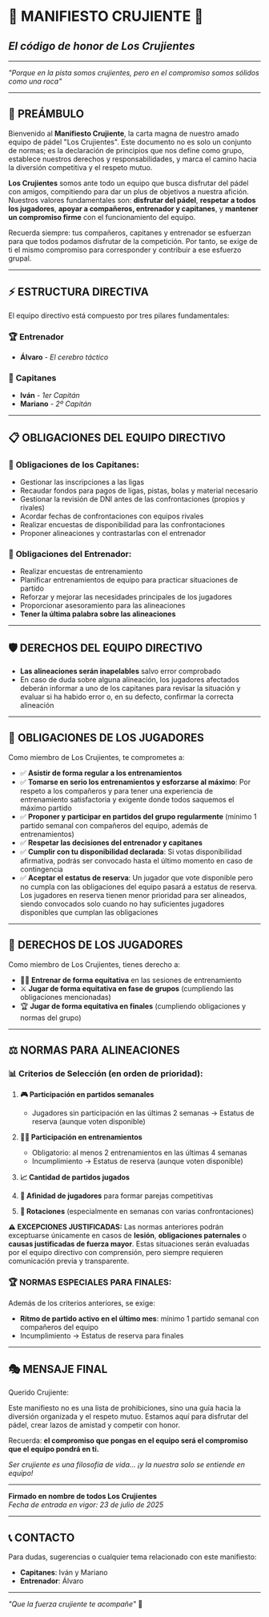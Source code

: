 # 🎾 MANIFIESTO CRUJIENTE 🎾

## _El código de honor de Los Crujientes_

---

_"Porque en la pista somos crujientes, pero en el compromiso somos sólidos como una roca"_

---

## 📜 PREÁMBULO

Bienvenido al **Manifiesto Crujiente**, la carta magna de nuestro amado equipo de pádel "Los Crujientes". Este documento no es solo un conjunto de normas; es la declaración de principios que nos define como grupo, establece nuestros derechos y responsabilidades, y marca el camino hacia la diversión competitiva y el respeto mutuo.

**Los Crujientes** somos ante todo un equipo que busca disfrutar del pádel con amigos, compitiendo para dar un plus de objetivos a nuestra afición. Nuestros valores fundamentales son: **disfrutar del pádel**, **respetar a todos los jugadores**, **apoyar a compañeros, entrenador y capitanes**, y **mantener un compromiso firme** con el funcionamiento del equipo.

Recuerda siempre: tus compañeros, capitanes y entrenador se esfuerzan para que todos podamos disfrutar de la competición. Por tanto, se exige de ti el mismo compromiso para corresponder y contribuir a ese esfuerzo grupal.

---

## ⚡ ESTRUCTURA DIRECTIVA

El equipo directivo está compuesto por tres pilares fundamentales:

### 🏆 **Entrenador**

- **Álvaro** - _El cerebro táctico_

### 👑 **Capitanes**

- **Iván** - _1er Capitán_
- **Mariano** - _2º Capitán_

---

## 📋 OBLIGACIONES DEL EQUIPO DIRECTIVO

### 🎯 **Obligaciones de los Capitanes:**

- Gestionar las inscripciones a las ligas
- Recaudar fondos para pagos de ligas, pistas, bolas y material necesario
- Gestionar la revisión de DNI antes de las confrontaciones (propios y rivales)
- Acordar fechas de confrontaciones con equipos rivales
- Realizar encuestas de disponibilidad para las confrontaciones
- Proponer alineaciones y contrastarlas con el entrenador

### 🧠 **Obligaciones del Entrenador:**

- Realizar encuestas de entrenamiento
- Planificar entrenamientos de equipo para practicar situaciones de partido
- Reforzar y mejorar las necesidades principales de los jugadores
- Proporcionar asesoramiento para las alineaciones
- **Tener la última palabra sobre las alineaciones**

---

## 🛡️ DERECHOS DEL EQUIPO DIRECTIVO

- **Las alineaciones serán inapelables** salvo error comprobado
- En caso de duda sobre alguna alineación, los jugadores afectados deberán informar a uno de los capitanes para revisar la situación y evaluar si ha habido error o, en su defecto, confirmar la correcta alineación

---

## 📝 OBLIGACIONES DE LOS JUGADORES

Como miembro de Los Crujientes, te comprometes a:

- ✅ **Asistir de forma regular a los entrenamientos**
- ✅ **Tomarse en serio los entrenamientos y esforzarse al máximo**: Por respeto a los compañeros y para tener una experiencia de entrenamiento satisfactoria y exigente donde todos saquemos el máximo partido
- ✅ **Proponer y participar en partidos del grupo regularmente** (mínimo 1 partido semanal con compañeros del equipo, además de entrenamientos)
- ✅ **Respetar las decisiones del entrenador y capitanes**
- ✅ **Cumplir con tu disponibilidad declarada**: Si votas disponibilidad afirmativa, podrás ser convocado hasta el último momento en caso de contingencia
- ✅ **Aceptar el estatus de reserva**: Un jugador que vote disponible pero no cumpla con las obligaciones del equipo pasará a estatus de reserva. Los jugadores en reserva tienen menor prioridad para ser alineados, siendo convocados solo cuando no hay suficientes jugadores disponibles que cumplan las obligaciones

---

## 🎁 DERECHOS DE LOS JUGADORES

Como miembro de Los Crujientes, tienes derecho a:

- 🏃‍♂️ **Entrenar de forma equitativa** en las sesiones de entrenamiento
- ⚔️ **Jugar de forma equitativa en fase de grupos** (cumpliendo las obligaciones mencionadas)
- 🏆 **Jugar de forma equitativa en finales** (cumpliendo obligaciones y normas del grupo)

---

## ⚖️ NORMAS PARA ALINEACIONES

### 📊 **Criterios de Selección (en orden de prioridad):**

1. **🎮 Participación en partidos semanales**

   - Jugadores sin participación en las últimas 2 semanas → Estatus de reserva (aunque voten disponible)

2. **🏋️‍♂️ Participación en entrenamientos**

   - Obligatorio: al menos 2 entrenamientos en las últimas 4 semanas
   - Incumplimiento → Estatus de reserva (aunque voten disponible)

3. **📈 Cantidad de partidos jugados**

4. **🤝 Afinidad de jugadores** para formar parejas competitivas

5. **🔄 Rotaciones** (especialmente en semanas con varias confrontaciones)

**⚠️ EXCEPCIONES JUSTIFICADAS:**
Las normas anteriores podrán exceptuarse únicamente en casos de **lesión**, **obligaciones paternales** o **causas justificadas de fuerza mayor**. Estas situaciones serán evaluadas por el equipo directivo con comprensión, pero siempre requieren comunicación previa y transparente.

### 🏆 **NORMAS ESPECIALES PARA FINALES:**

Además de los criterios anteriores, se exige:

- **Ritmo de partido activo en el último mes**: mínimo 1 partido semanal con compañeros del equipo
- Incumplimiento → Estatus de reserva para finales

---

## 🎭 MENSAJE FINAL

Querido Crujiente:

Este manifiesto no es una lista de prohibiciones, sino una guía hacia la diversión organizada y el respeto mutuo. Estamos aquí para disfrutar del pádel, crear lazos de amistad y competir con honor.

Recuerda: **el compromiso que pongas en el equipo será el compromiso que el equipo pondrá en ti.**

_Ser crujiente es una filosofía de vida... ¡y la nuestra solo se entiende en equipo!_

---

**Firmado en nombre de todos Los Crujientes**  
_Fecha de entrada en vigor: 23 de julio de 2025_

---

## 📞 CONTACTO

Para dudas, sugerencias o cualquier tema relacionado con este manifiesto:

- **Capitanes**: Iván y Mariano
- **Entrenador**: Álvaro

---

_"Que la fuerza crujiente te acompañe"_ 🚀
